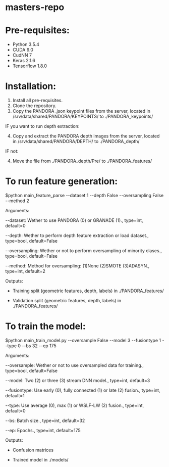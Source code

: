 # masters-repo

# Pre-requisites:
  - Python 3.5.4
  - CUDA 9.0
  - CudNN 7
  - Keras 2.1.6
  - Tensorflow 1.8.0

# Installation:
1) Install all pre-requisites.
2) Clone the repository.
3) Copy the PANDORA .json keypoint files from the server, located in /srv/data/shared/PANDORA/KEYPOINTS/ to ./PANDORA_keypoints/

IF you want to run depth extraction:

4) Copy and extract the PANDORA depth images from the server, located in /srv/data/shared/PANDORA/DEPTH/ to ./PANDORA_depth/

IF not:

4) Move the file from ./PANDORA_depth/Pre/ to ./PANDORA_features/


# To run feature generation:
$python main_feature_parse --dataset 1 --depth False --oversampling False --method 2

Arguments: 

  --dataset: Wether to use PANDORA (0) or GRANADE (1)., type=int, default=0
  
  --depth: Wether to perform depth feature extraction or load dataset., type=bool, default=False
  
  --oversampling: Wether or not to perform oversampling of minority clases., type=bool, default=False
  
  --method: Method for oversampling: (1)None (2)SMOTE (3)ADASYN., type=int, default=2
  
 Outputs:
 
  - Training split (geometric features, depth, labels) in ./PANDORA_features/
  
  - Validation split (geometric features, depth, labels) in ./PANDORA_features/
  
 # To train the model:
 $python main_train_model.py --oversample False --model 3 --fusiontype 1 --type 0 --bs 32 --ep 175
 
 Arguments:
 
  --oversample: Wether or not to use oversampled data for training., type=bool, default=False
  
  --model: Two (2) or three (3) stream DNN model.,  type=int, default=3
  
  --fusiontype: Use early (0), fully connected (1) or late (2) fusion., type=int, default=1
  
  --type: Use average (0), max (1) or WSLF-LW (2) fusion., type=int, default=0

  --bs: Batch size., type=int, default=32

  --ep: Epochs., type=int, default=175
  
  
 Outputs:
 
   - Confusion matrices
   
   - Trained model in ./models/
